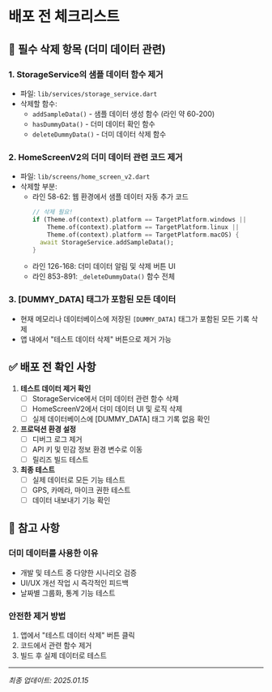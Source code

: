 # 배포 전 체크리스트

## 🚨 필수 삭제 항목 (더미 데이터 관련)

### 1. **StorageService의 샘플 데이터 함수 제거**
- 파일: `lib/services/storage_service.dart`
- 삭제할 함수:
  - `addSampleData()` - 샘플 데이터 생성 함수 (라인 약 60-200)
  - `hasDummyData()` - 더미 데이터 확인 함수 
  - `deleteDummyData()` - 더미 데이터 삭제 함수

### 2. **HomeScreenV2의 더미 데이터 관련 코드 제거**
- 파일: `lib/screens/home_screen_v2.dart`
- 삭제할 부분:
  - 라인 58-62: 웹 환경에서 샘플 데이터 자동 추가 코드
    ```dart
    // 삭제 필요!
    if (Theme.of(context).platform == TargetPlatform.windows || 
        Theme.of(context).platform == TargetPlatform.linux ||
        Theme.of(context).platform == TargetPlatform.macOS) {
      await StorageService.addSampleData();
    }
    ```
  - 라인 126-168: 더미 데이터 알림 및 삭제 버튼 UI
  - 라인 853-891: `_deleteDummyData()` 함수 전체

### 3. **[DUMMY_DATA] 태그가 포함된 모든 데이터**
- 현재 메모리나 데이터베이스에 저장된 `[DUMMY_DATA]` 태그가 포함된 모든 기록 삭제
- 앱 내에서 "테스트 데이터 삭제" 버튼으로 제거 가능

## ✅ 배포 전 확인 사항

1. **테스트 데이터 제거 확인**
   - [ ] StorageService에서 더미 데이터 관련 함수 삭제
   - [ ] HomeScreenV2에서 더미 데이터 UI 및 로직 삭제
   - [ ] 실제 데이터베이스에 [DUMMY_DATA] 태그 기록 없음 확인

2. **프로덕션 환경 설정**
   - [ ] 디버그 로그 제거
   - [ ] API 키 및 민감 정보 환경 변수로 이동
   - [ ] 릴리즈 빌드 테스트

3. **최종 테스트**
   - [ ] 실제 데이터로 모든 기능 테스트
   - [ ] GPS, 카메라, 마이크 권한 테스트
   - [ ] 데이터 내보내기 기능 확인

## 📝 참고 사항

### 더미 데이터를 사용한 이유
- 개발 및 테스트 중 다양한 시나리오 검증
- UI/UX 개선 작업 시 즉각적인 피드백
- 날짜별 그룹화, 통계 기능 테스트

### 안전한 제거 방법
1. 앱에서 "테스트 데이터 삭제" 버튼 클릭
2. 코드에서 관련 함수 제거
3. 빌드 후 실제 데이터로 테스트

---
*최종 업데이트: 2025.01.15*